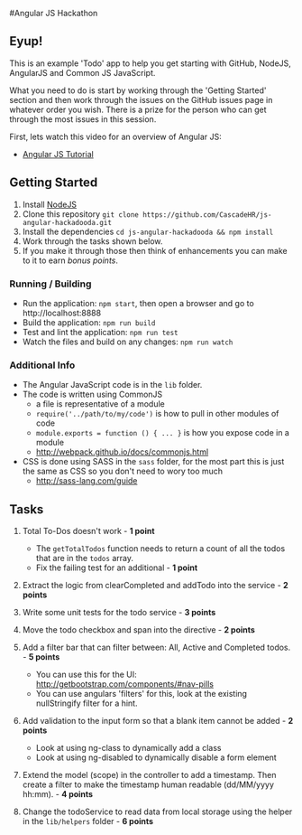 #Angular JS Hackathon

## Eyup!
This is an example 'Todo' app to help you get starting with GitHub, NodeJS, AngularJS and Common JS JavaScript.

What you need to do is start by working through the 'Getting Started' section and then work through the issues on the GitHub issues page in whatever order you wish.
There is a prize for the person who can get through the most issues in this session.

First, lets watch this video for an overview of Angular JS:
- [Angular JS Tutorial](https://www.youtube.com/watch?v=WuiHuZq_cg4)

## Getting Started
1. Install [NodeJS](http://nodejs.org)
2. Clone this repository `git clone https://github.com/CascadeHR/js-angular-hackadooda.git`
3. Install the dependencies `cd js-angular-hackadooda && npm install`
4. Work through the tasks shown below.
5. If you make it through those then think of enhancements you can make to it to earn *bonus points*.

### Running / Building
- Run the application: `npm start`, then open a browser and go to http://localhost:8888
- Build the application: `npm run build`
- Test and lint the application: `npm run test`
- Watch the files and build on any changes: `npm run watch`

### Additional Info
- The Angular JavaScript code is in the `lib` folder.
- The code is written using CommonJS
    - a file is representative of a module
    - `require('../path/to/my/code')` is how to pull in other modules of code
    - `module.exports = function () { ... }` is how you expose code in a module
    - http://webpack.github.io/docs/commonjs.html
- CSS is done using SASS in the `sass` folder, for the most part this is just the same as CSS so you don't need to wory too much
    - http://sass-lang.com/guide


## Tasks
1. Total To-Dos doesn't work - **1 point**
    - The `getTotalTodos` function needs to return a count of all the todos that are in the `todos` array.
    - Fix the failing test for an additional - **1 point**

2. Extract the logic from clearCompleted and addTodo into the service - **2 points**

3. Write some unit tests for the todo service - **3 points**

4. Move the todo checkbox and span into the directive - **2 points**

5. Add a filter bar that can filter between: All, Active and Completed todos. - **5 points**
    - You can use this for the UI: http://getbootstrap.com/components/#nav-pills
    - You can use angulars 'filters' for this, look at the existing nullStringify filter for a hint.

6. Add validation to the input form so that a blank item cannot be added - **2 points**
    - Look at using ng-class to dynamically add a class
    - Look at using ng-disabled to dynamically disable a form element

7. Extend the model (scope) in the controller to add a timestamp. Then create a filter to make the timestamp human readable (dd/MM/yyyy hh:mm). - **4 points**

8. Change the todoService to read data from local storage using the helper in the `lib/helpers` folder - **6 points**

